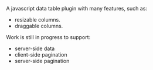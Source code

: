 A javascript data table plugin with many features, such as:
- resizable columns.
- draggable columns.

Work is still in progress to support:
- server-side data
- client-side pagination
- server-side pagination